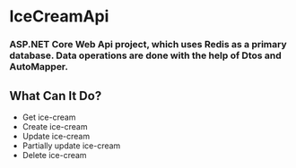 # IceCreamApi

### ASP.NET Core Web Api project, which uses Redis as a primary database. Data operations are done with the help of Dtos and AutoMapper.

## What Can It Do?
* Get ice-cream
* Create ice-cream
* Update ice-cream
* Partially update ice-cream
* Delete ice-cream
